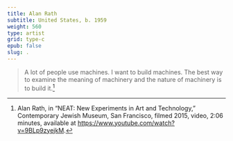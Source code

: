```yaml
---
title: Alan Rath
subtitle: United States, b. 1959
weight: 560
type: artist
grid: type-c
epub: false
slug: .
---
```

> A lot of people use machines. I want to build machines. The best way to examine the meaning of machinery and the nature of machinery is to build it.[^1]

[^1]: Alan Rath, in “NEAT: New Experiments in Art and Technology,” Contemporary Jewish Museum, San Francisco, filmed 2015, video, 2:06 minutes, available at https://www.youtube.com/watch?v=9BLp9zyejkM.
